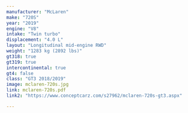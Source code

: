 ```yaml
---
manufacturer: "McLaren"
make: "720S"
year: "2019"
engine: "V8"
intake: "Twin turbo"
displacement: "4.0 L"
layout: "Longitudinal mid-engine RWD"
weight: "1283 kg (2892 lbs)"
gt318: true
gt319: true
intercontinental: true
gt4: false
class: "GT3 2018/2019"
image: mclaren-720s.jpg
link: mclaren-720s.pdf
link2: "https://www.conceptcarz.com/s27962/mclaren-720s-gt3.aspx"

---
```



